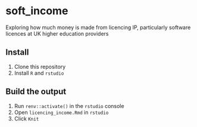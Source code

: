 # soft_income

Exploring how much money is made from licencing IP, particularly software licences at UK higher education providers

## Install

1. Clone this repository
2. Install `R` and `rstudio`


## Build the output 

1. Run `renv::activate()` in the `rstudio` console
2. Open `licencing_income.Rmd` in `rstudio`
3. Click `Knit`
